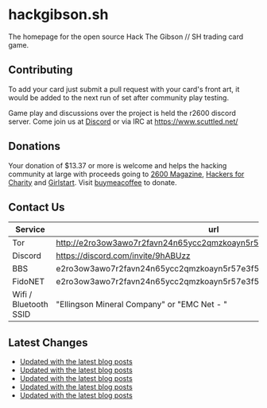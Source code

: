 # hackgibson.sh
The homepage for the open source Hack The Gibson // SH trading card game.


## Contributing

To add your card just submit a pull request with your card's front art, it would be added to the next run of set after community play testing.

Game play and discussions over the project is held the r2600 discord server. Come join us at [Discord](https://discord.com/invite/9hABUzz) or via IRC at https://www.scuttled.net/


## Donations

Your donation of $13.37 or more is welcome and helps the hacking community at large with proceeds going to [2600 Magazine](https://2600.com/), [Hackers for Charity](https://hackersforcharity.org) and [Girlstart](https://girlstart.org).  Visit [buymeacoffee](https://www.buymeacoffee.com/hackgibson.sh) to donate.


## Contact Us

Service | url
-|-
Tor | http://e2ro3ow3awo7r2favn24n65ycc2qmzkoayn5r57e3f56nvjwdcgg32ad.onion
Discord | https://discord.com/invite/9hABUzz
BBS | e2ro3ow3awo7r2favn24n65ycc2qmzkoayn5r57e3f56nvjwdcgg32ad.onion:23
FidoNET | e2ro3ow3awo7r2favn24n65ycc2qmzkoayn5r57e3f56nvjwdcgg32ad.onion:24554
Wifi / Bluetooth SSID | "Ellingson Mineral Company" or "EMC Net - <fidonet address>"

## Latest Changes
<!-- BLOG-POST-LIST:START -->
- [Updated with the latest blog posts](https://github.com/DFW2600/hackgibson.sh/commit/e2d35a1243c45e640b25c0719ecd118d14dc53a9)
- [Updated with the latest blog posts](https://github.com/DFW2600/hackgibson.sh/commit/44038c8c8caca7c00e64e70d33c3127c72f142f5)
- [Updated with the latest blog posts](https://github.com/DFW2600/hackgibson.sh/commit/4580e9af20b65d1bbb2954693220e5c1e52dae11)
- [Updated with the latest blog posts](https://github.com/DFW2600/hackgibson.sh/commit/435809b1cd1d658c304ac5ac39ade1ff7efedc79)
- [Updated with the latest blog posts](https://github.com/DFW2600/hackgibson.sh/commit/3f977f0004acd3f591cff79cef0e59fbc9ba02b6)
<!-- BLOG-POST-LIST:END -->
